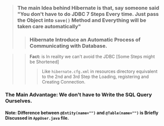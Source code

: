 >### The main Idea behind **Hibernate** is that, say someone said "You don't have to do JDBC 7 Steps Every time. Just pass the Object into ```save()``` Method and Everything will be taken care **automatically**"
> >### Hibernate Introduce an Automatic Process of Communicating with Database.

>> **Fact:** is In reality we can't avoid the JDBC [Some Steps might be Shortened]
>> > Like ```hibernate.cfg.xml``` in resources directory equivalent to the 2nd and 3rd Step the Loading, registering and Creating Connection.
### The Main Advantage: We don't have to  Write the SQL Query Ourselves.

#### **Note:** Difference between ```@Entity(name="")``` and ```@Table(name="")``` is Briefly Discussed in ```AppUser.java```  file.
